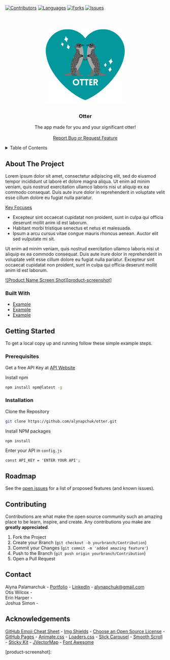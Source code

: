 [![Contributors][contributors-shield]][contributors-url]
[![Languages][languages-shield]][languages-url]
[![Forks][forks-shield]][forks-url]
[![Issues][issues-shield]][issues-url]


<!-- PROJECT LOGO & HEADER -->
<br />
<p align="center">
  <a href="#">
    <img src="/assets/intro.png" alt="Logo" width="50%">
  </a>

  <h3 align="center">Otter</h3>

  <p align="center">
    The app made for you and your significant otter! 
    <br />
    <br />
    <a href="https://github.com/alynapchuk/otter/issues">Report Bug or Request Feature</a>
  </p>
</p>



<!-- TABLE OF CONTENTS -->
<details>
  <summary>Table of Contents</summary>
  <ol>
    <li>
      <a href="#about-the-project">About The Project</a>
      <ul>
        <li><a href="#built-with">Built With</a></li>
      </ul>
    </li>
    <li>
      <a href="#getting-started">Getting Started</a>
      <ul>
        <li><a href="#prerequisites">Prerequisites</a></li>
        <li><a href="#installation">Installation</a></li>
      </ul>
    </li>
    <li><a href="#roadmap">Roadmap</a></li>
    <li><a href="#contributing">Contributing</a></li>
    <li><a href="#contact">Contact</a></li>
    <li><a href="#acknowledgements">Acknowledgements</a></li>
  </ol>
</details>



<!-- ABOUT THE PROJECT -->
## About The Project

Lorem ipsum dolor sit amet, consectetur adipiscing elit, sed do eiusmod tempor incididunt ut labore et dolore magna aliqua. Ut enim ad minim veniam, quis nostrud exercitation ullamco laboris nisi ut aliquip ex ea commodo consequat. Duis aute irure dolor in reprehenderit in voluptate velit esse cillum dolore eu fugiat nulla pariatur.

<u>Key Focuses</u>
* Excepteur sint occaecat cupidatat non proident, sunt in culpa qui officia deserunt mollit anim id est laborum.
* Habitant morbi tristique senectus et netus et malesuada.
* Ipsum a arcu cursus vitae congue mauris rhoncus aenean. Auctor elit sed vulputate mi sit.

Ut enim ad minim veniam, quis nostrud exercitation ullamco laboris nisi ut aliquip ex ea commodo consequat. Duis aute irure dolor in reprehenderit in voluptate velit esse cillum dolore eu fugiat nulla pariatur. Excepteur sint occaecat cupidatat non proident, sunt in culpa qui officia deserunt mollit anim id est laborum.


[![Product Name Screen Shot][product-screenshot]](https://example.com)

### Built With

* [Example](#)
* [Example](#)
* [Example](#)



<!-- GETTING STARTED -->
## Getting Started

To get a local copy up and running follow these simple example steps.

### Prerequisites

Get a free API Key at [API Website](#)

Install npm

  ```sh
  npm install npm@latest -g
  ```

### Installation

Clone the Repository

   ```sh
   git clone https://github.com/alynapchuk/otter.git
   ```
   
Install NPM packages

   ```sh
   npm install
   ```
   
Enter your API in `config.js`

   ```JS
   const API_KEY = 'ENTER YOUR API';
   ```


<!-- ROADMAP -->
## Roadmap

See the [open issues](https://github.com/alynapchuk/otter/issues) for a list of proposed features (and known issues).



<!-- CONTRIBUTING -->
## Contributing

Contributions are what make the open source community such an amazing place to be learn, inspire, and create. Any contributions you make are **greatly appreciated**.

1. Fork the Project
2. Create your Branch (`git checkout -b yourbranch/Contribution`)
3. Commit your Changes (`git commit -m 'added amazing feature'`)
4. Push to the Branch (`git push origin yourbranch/Contribution`)
5. Open a Pull Request



<!-- CONTACT -->
## Contact
Alyna Palamarchuk - [Portfolio](https://alynapchuk.com) - [LinkedIn](https://www.linkedin.com/in/alynapchuk/) - alynapchuk@gmail.com <br />
Otis Wilcox - <br />
Erin Harper - <br />
Joshua Simon - <br />



<!-- ACKNOWLEDGEMENTS -->
## Acknowledgements
[GitHub Emoji Cheat Sheet](https://www.webpagefx.com/tools/emoji-cheat-sheet) - [Img Shields](https://shields.io) - [Choose an Open Source License](https://choosealicense.com) - [GitHub Pages](https://pages.github.com) - [Animate.css](https://daneden.github.io/animate.css) - [Loaders.css](https://connoratherton.com/loaders) - [Slick Carousel](https://kenwheeler.github.io/slick) - [Smooth Scroll](https://github.com/cferdinandi/smooth-scroll) - [Sticky Kit](http://leafo.net/sticky-kit) - [JVectorMap](http://jvectormap.com) - [Font Awesome](https://fontawesome.com)





<!-- MARKDOWN LINKS & IMAGES -->
[contributors-shield]: https://img.shields.io/github/contributors/alynapchuk/otter?color=219ebc&style=for-the-badge
[contributors-url]: #

[languages-shield]: https://img.shields.io/github/languages/count/alynapchuk/otter?color=90ab60&style=for-the-badge
[languages-url]: #

[forks-shield]: https://img.shields.io/github/forks/alynapchuk/otter?color=f5af00&style=for-the-badge
[forks-url]: #

[issues-shield]: https://img.shields.io/bitbucket/issues-raw/alynapchuk/otter?style=for-the-badge
[issues-url]: #

[linkedin-shield]: https://img.shields.io/badge/-LinkedIn-black.svg?style=for-the-badge&logo=linkedin&colorB=555
[linkedin-url]: https://www.linkedin.com/in/alynapchuk/

[product-screenshot]: 
